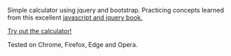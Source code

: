 Simple calculator using jquery and bootstrap. Practicing concepts learned from this excellent [javascript and jquery book.](http://javascriptbook.com/buy/)

[Try out the calculator!](https://jsfiddle.net/axdbcq6z/4/)

Tested on Chrome, Firefox, Edge and Opera.
